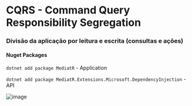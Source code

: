 # CQRS - Command Query Responsibility Segregation


### Divisão da aplicação por leitura e escrita (consultas e ações)

#### Nuget Packages
```dotnet add package MediatR``` - Application

```dotnet add package MediatR.Extensions.Microsoft.DependencyInjection``` - API

![image](https://github.com/user-attachments/assets/c1d87db5-6b0c-43c8-96d0-c0bcfaf7dde1)

